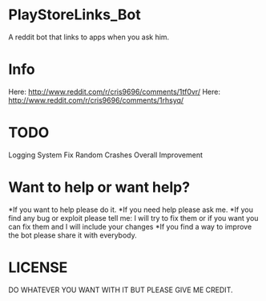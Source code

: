 PlayStoreLinks_Bot
==================

A reddit bot that links to apps when you ask him.


Info
==================

Here: http://www.reddit.com/r/cris9696/comments/1tf0vr/
Here: http://www.reddit.com/r/cris9696/comments/1rhsyq/



TODO
==================

Logging System
Fix Random Crashes
Overall Improvement



Want to help or want help?
==================
*If you want to help please do it.
*If you need help please ask me.
*If you find any bug or exploit please tell me: I will try to fix them or if you want you can fix them and I will include your changes
*If you find a way to improve the bot please share it with everybody.



LICENSE
==================
DO WHATEVER YOU WANT WITH IT BUT PLEASE GIVE ME CREDIT. 

